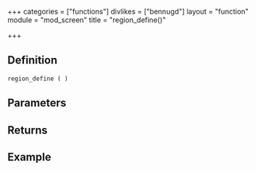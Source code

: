 +++
categories = ["functions"]
divlikes = ["bennugd"]
layout = "function"
module = "mod_screen"
title = "region_define()"

+++

## Definition

    region_define ( )

## Parameters

## Returns

## Example
